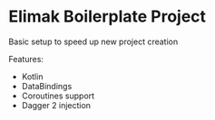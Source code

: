 # Elimak Boilerplate Project

Basic setup to speed up new project creation

Features:
- Kotlin
- DataBindings
- Coroutines support
- Dagger 2 injection
